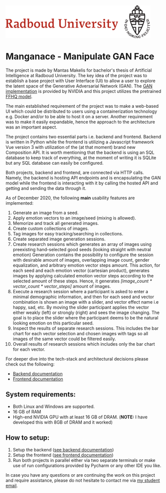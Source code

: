 ![Radboud University](frontend/public/radboud.png)

# Manganace - Manipulate GAN Face

The project is made by Mantas Makelis for bachelor's thesis of Artificial Intelligence at Radboud University.
The key idea of the project was to establish a base project with User Interface (UI) to allow a user to explore the latent space of the Generative Adversarial Network (GAN).
The [GAN implementation](https://github.com/NVlabs/stylegan2) is provided by NVIDIA and this project utilizes the pretrained [FFHQ model](https://nvlabs-fi-cdn.nvidia.com/stylegan2/networks/stylegan2-ffhq-config-f.pkl).

The main established requirement of the project was to make a web-based UI which could be distributed to users using a containerization technology e.g. Docker and/or to be able to host it on a server.
Another requirement was to make it easily expandable, hence the approach to the architecture was an important aspect. 

The project contains two essential parts i.e. backend and frontend.
Backend is written in Python while the frontend is utilizing a Javascript framework Vue version 3 with utilization of the (at that moment) brand new Composition API.
It is worth mentioning that the backend is using an SQL database to keep track of everything, at the moment of writing it is SQLite but any SQL database can easily be configured.

Both projects, backend and frontend, are connected via HTTP calls.
Namely, the backend is hosting API endpoints and is encapsulating the GAN model while the frontend is interacting with it by calling the hosted API and getting and sending the data through it.

As of December 2020, the following **main** usability features are implemented:

1. Generate an image from a seed.
2. Apply emotion vectors to an image/seed (mixing is allowed).
3. Memorize and track all generated images.
4. Create custom collections of images.
5. Tag images for easy tracking/searching in collections.
6. Create separated image generation sessions.
7. Create research sessions which generates an array of images using preexisting hand-selected good seeds (looking straight with neutral emotion)
Generation contains the possibility to configure the session with desirable amount of images, overlapping image count, gender equalization, and arbitrary emotion vector steps amount.
This action, for each seed and each emotion vector (cartesian product), generates images by applying calculated emotion vector steps according to the selected amount of these steps.
Hence, it generates _[image_count * vector_count * vector_steps]_ amount of images.
8. Execute a research session where a participant is asked to enter a minimal demographic information, and then for each seed and vector combination is shown an image with a slider, and vector effect name i.e happy, sad, etc.
By moving the slider participant applies the vector either weakly (left) or strongly (right) and sees the image changing.
The goal is to place the slider where the participant deems to be the natural looking emotion on this particular seed.
9. Inspect the results of separate research sessions.
This includes the bar chart for each vector selection and chosen images with tags so all images of the same vector could be filtered easily.
10. Overall results of research sessions which includes only the bar chart for each vector.

For deeper dive into the tech-stack and architectural decisions please check out the following:
- [Backend documentation](backend/README.md)
- [Frontend documentation](frontend/README.md)

## System requirements:

- Both Linux and Windows are supported.
- 16 GB of RAM
- High-end NVIDIA GPU with at least 16 GB of DRAM. (**NOTE:** I have developed this with 8GB of DRAM and it worked)

## How to setup:

1. Setup the backend ([see backend documentation](backend/README.md))
2. Setup the frontend ([see frontend documentation](frontend/README.md))
3. Run both projects in parallel either via two separate terminals or make use of run configurations provided by Pycharm or any other IDE you like. 

In case you have any questions or are continuing the work on this project and require assistance, please do not hesitate to contact me via [my student email](mailto:m.makelis@student.ru.nl).